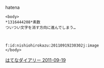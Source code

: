 
hatena

```
<body>
*1316444208*素数
ついつい文字を消す方向に進んでしまう…



f:id:nishiohirokazu:20110919230302j:image
</body>
```


[はてなダイアリー 2011-09-19](https://nishiohirokazu.hatenadiary.org/archive/2011/09/19)